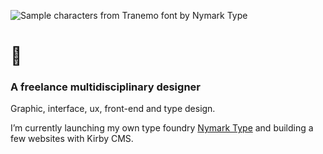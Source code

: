 

<!--
**andreasnymark/andreasnymark** is a ✨ _special_ ✨ repository because its `README.md` (this file) appears on your GitHub profile.

Here are some ideas to get you started:

- 🔭 I’m currently working on ...
- 🌱 I’m currently learning ...
- 👯 I’m looking to collaborate on ...
- 🤔 I’m looking for help with ...
- 💬 Ask me about ...
- 📫 How to reach me: ...
- 😄 Pronouns: ...
- ⚡ Fun fact: ...
-->

![Sample characters from Tranemo font by Nymark Type](https://www.nymarktype.co/assets/images/cover.png)

# 👋

### A freelance multidisciplinary designer

Graphic, interface, ux, front-end and type design. 

I’m currently launching my own type foundry [Nymark Type](https://www.nymarktype.co) and building a few websites with Kirby CMS.
